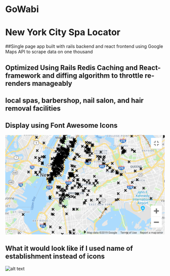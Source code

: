 # GoWabi
# New York City Spa Locator
##Single page app built with rails backend and react frontend using Google Maps API to scrape data on one thousand
## Optimized Using Rails Redis Caching and React-framework and diffing algorithm to throttle re-renders manageably
## local spas, barbershop, nail salon, and hair removal facilities
## Display using Font Awesome Icons 
![alt text](https://github.com/SammoMichael/GoWabi/blob/master/GoWabi/app/assets/images/Screen%20Shot%202562-02-05%20at%2010.44.42%20PM.png)
## What it would look like if I used name of establishment instead of icons
![alt text](https://github.com/SammoMichael/GoWabi/blob/master/GoWabi/app/assets/images/Screen%20Shot%202562-02-05%20at%206.52.54%20PM.png)

